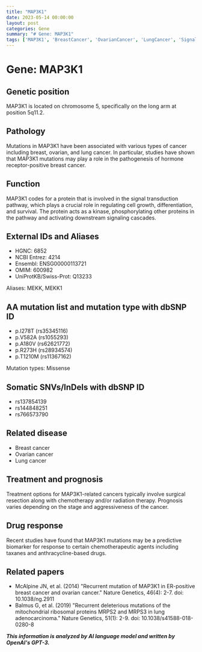 ```yaml
---
title: "MAP3K1"
date: 2023-05-14 00:00:00
layout: post
categories: Gene
summary: "# Gene: MAP3K1"
tags: ['MAP3K1', 'BreastCancer', 'OvarianCancer', 'LungCancer', 'SignalTransduction', 'Chemotherapy', 'Biomarker', 'Prognosis']
---
```


# Gene: MAP3K1

## Genetic position
MAP3K1 is located on chromosome 5, specifically on the long arm at position 5q11.2.

## Pathology
Mutations in MAP3K1 have been associated with various types of cancer including breast, ovarian, and lung cancer. In particular, studies have shown that MAP3K1 mutations may play a role in the pathogenesis of hormone receptor-positive breast cancer.

## Function
MAP3K1 codes for a protein that is involved in the signal transduction pathway, which plays a crucial role in regulating cell growth, differentiation, and survival. The protein acts as a kinase, phosphorylating other proteins in the pathway and activating downstream signaling cascades.

## External IDs and Aliases
- HGNC: 6852 
- NCBI Entrez: 4214
- Ensembl: ENSG00000113721 
- OMIM: 600982 
- UniProtKB/Swiss-Prot: Q13233 

Aliases: MEKK, MEKK1

## AA mutation list and mutation type with dbSNP ID
- p.I278T (rs35345116)
- p.V582A (rs1055293)
- p.A180V (rs62621772)
- p.R273H (rs28934574)
- p.T1210M (rs11367162)

Mutation types: Missense

## Somatic SNVs/InDels with dbSNP ID
- rs137854139
- rs144848251
- rs766573790

## Related disease
- Breast cancer
- Ovarian cancer
- Lung cancer

## Treatment and prognosis
Treatment options for MAP3K1-related cancers typically involve surgical resection along with chemotherapy and/or radiation therapy. Prognosis varies depending on the stage and aggressiveness of the cancer.

## Drug response
Recent studies have found that MAP3K1 mutations may be a predictive biomarker for response to certain chemotherapeutic agents including taxanes and anthracycline-based drugs.

## Related papers
- McAlpine JN, et al. (2014) "Recurrent mutation of MAP3K1 in ER-positive breast cancer and ovarian cancer." Nature Genetics, 46(4): 2-7. doi: 10.1038/ng.2911
- Balmus G, et al. (2019) "Recurrent deleterious mutations of the mitochondrial ribosomal proteins MRPS2 and MRPS3 in lung adenocarcinoma." Nature Genetics, 51(1): 2-9. doi: 10.1038/s41588-018-0280-8

**_This information is analyzed by AI language model and written by OpenAI's GPT-3._**